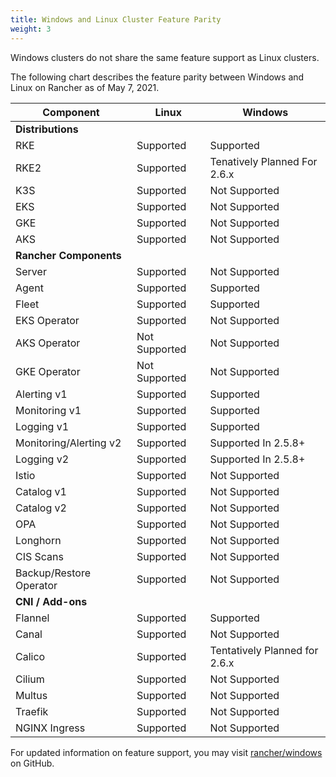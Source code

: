 ```yaml
---
title: Windows and Linux Cluster Feature Parity
weight: 3
---
```


Windows clusters do not share the same feature support as Linux clusters.

The following chart describes the feature parity between Windows and Linux on Rancher as of May 7, 2021.

**Component** | **Linux** | **Windows**
--- | --- | ---
**Distributions** |  | 
RKE | Supported | Supported
RKE2 | Supported | Tenatively Planned For 2.6.x
K3S | Supported | Not Supported
EKS | Supported | Not Supported
GKE | Supported | Not Supported
AKS | Supported | Not Supported
**Rancher Components** |  | 
Server | Supported | Not Supported
Agent | Supported | Supported
Fleet | Supported | Supported
EKS Operator | Supported | Not Supported
AKS Operator | Not Supported | Not Supported
GKE Operator | Not Supported | Not Supported
Alerting v1 | Supported | Supported
Monitoring v1 | Supported | Supported
Logging v1 | Supported | Supported
Monitoring/Alerting v2 | Supported | Supported In 2.5.8+
Logging v2 | Supported | Supported In 2.5.8+
Istio | Supported | Not Supported
Catalog v1 | Supported | Not Supported
Catalog v2 | Supported | Not Supported
OPA | Supported | Not Supported
Longhorn | Supported | Not Supported
CIS Scans | Supported | Not Supported
Backup/Restore Operator | Supported | Not Supported
**CNI / Add-ons** |  | 
Flannel | Supported | Supported
Canal | Supported | Not Supported
Calico | Supported | Tentatively Planned for 2.6.x
Cilium | Supported | Not Supported
Multus | Supported | Not Supported
Traefik | Supported | Not Supported
NGINX Ingress | Supported | Not Supported

For updated information on feature support, you may visit [rancher/windows](https://github.com/rancher/windows) on GitHub.